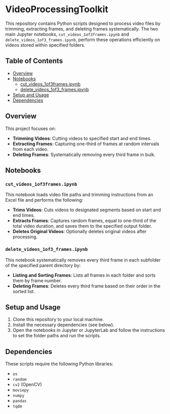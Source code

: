 # VideoProcessingToolkit

This repository contains Python scripts designed to process video files by trimming, extracting frames, and deleting frames systematically. The two main Jupyter notebooks, `cut_videos_1of3frames.ipynb` and `delete_videos_1of3_frames.ipynb`, perform these operations efficiently on videos stored within specified folders.

## Table of Contents
- [Overview](#overview)
- [Notebooks](#notebooks)
  - [cut_videos_1of3frames.ipynb](#cut_videos_1of3framesipynb)
  - [delete_videos_1of3_frames.ipynb](#delete_videos_1of3_framesipynb)
- [Setup and Usage](#setup-and-usage)
- [Dependencies](#dependencies)

## Overview
This project focuses on:

- **Trimming Videos**: Cutting videos to specified start and end times.
- **Extracting Frames**: Capturing one-third of frames at random intervals from each video.
- **Deleting Frames**: Systematically removing every third frame in bulk.

## Notebooks

### `cut_videos_1of3frames.ipynb`
This notebook loads video file paths and trimming instructions from an Excel file and performs the following:

- **Trims Videos**: Cuts videos to designated segments based on start and end times.
- **Extracts Frames**: Captures random frames, equal to one-third of the total video duration, and saves them to the specified output folder.
- **Deletes Original Videos**: Optionally deletes original videos after processing.

### `delete_videos_1of3_frames.ipynb`
This notebook systematically removes every third frame in each subfolder of the specified parent directory by:

- **Listing and Sorting Frames**: Lists all frames in each folder and sorts them by frame number.
- **Deleting Frames**: Deletes every third frame based on their order in the sorted list.

## Setup and Usage
1. Clone this repository to your local machine.
2. Install the necessary dependencies (see below).
3. Open the notebooks in Jupyter or JupyterLab and follow the instructions to set the folder paths and run the scripts.

## Dependencies
These scripts require the following Python libraries:
- `os`
- `random`
- `cv2` (OpenCV)
- `moviepy`
- `numpy`
- `pandas`
- `tqdm`

